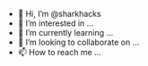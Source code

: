 - 👋 Hi, I’m @sharkhacks
- 👀 I’m interested in ...
- 🌱 I’m currently learning ...
- 💞️ I’m looking to collaborate on ...
- 📫 How to reach me ...

<!---
sharkhacks/sharkhacks is a ✨ special ✨ repository because its `README.md` (this file) appears on your GitHub profile.
You can click the Preview link to take a look at your changes.
--->
